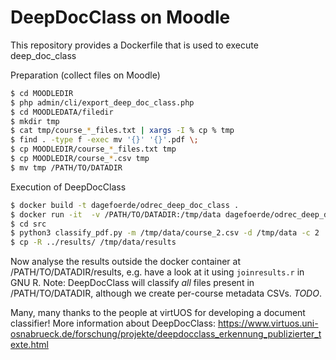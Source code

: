 # DeepDocClass on Moodle

This repository provides a Dockerfile that is used to execute deep_doc_class

Preparation (collect files on Moodle)
```bash
$ cd MOODLEDIR
$ php admin/cli/export_deep_doc_class.php
$ cd MOODLEDATA/filedir
$ mkdir tmp
$ cat tmp/course_*_files.txt | xargs -I % cp % tmp
$ find . -type f -exec mv '{}' '{}'.pdf \;
$ cp MOODLEDIR/course_*_files.txt tmp
$ cp MOODLEDIR/course_*.csv tmp
$ mv tmp /PATH/TO/DATADIR
```

Execution of DeepDocClass
```bash
$ docker build -t dagefoerde/odrec_deep_doc_class .
$ docker run -it  -v /PATH/TO/DATADIR:/tmp/data dagefoerde/odrec_deep_doc_class:latest /bin/bash 
$ cd src
$ python3 classify_pdf.py -m /tmp/data/course_2.csv -d /tmp/data -c 2
$ cp -R ../results/ /tmp/data/results
```

Now analyse the results outside the docker container at /PATH/TO/DATADIR/results, e.g. have a look at it  using `joinresults.r` in GNU R. Note: DeepDocClass will classify *all* files present in /PATH/TO/DATADIR, although we create per-course metadata CSVs. *TODO*.

Many, many thanks to the people at virtUOS for developing a document classifier!
More information about DeepDocClass: 
https://www.virtuos.uni-osnabrueck.de/forschung/projekte/deepdocclass_erkennung_publizierter_texte.html
